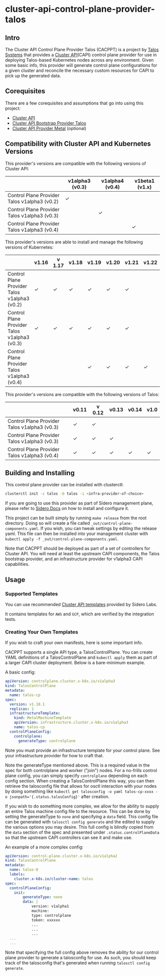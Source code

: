 # cluster-api-control-plane-provider-talos

## Intro

The Cluster API Control Plane Provider Talos (CACPPT) is a project by [Talos Systems](https://www.talos-systems.com/) that provides a [Cluster API](https://github.com/kubernetes-sigs/cluster-api)(CAPI) control plane provider for use in deploying Talos-based Kubernetes nodes across any environment.
Given some basic info, this provider will generate control plane configurations for a given cluster and reconcile the necessary custom resources for CAPI to pick up the generated data.

## Corequisites

There are a few corequisites and assumptions that go into using this project:

- [Cluster API](https://github.com/kubernetes-sigs/cluster-api)
- [Cluster API Bootstrap Provider Talos](https://github.com/talos-systems/cluster-api-bootstrap-provider-talos)
- [Cluster API Provider Metal](https://github.com/talos-systems/cluster-api-provider-metal) (optional)

## Compatibility with Cluster API and Kubernetes Versions

This provider's versions are compatible with the following versions of Cluster API:

|                                              | v1alpha3 (v0.3) | v1alpha4 (v0.4) | v1beta1 (v1.x) |
| -------------------------------------------- | --------------- | --------------- | -------------- |
| Control Plane Provider Talos v1alpha3 (v0.2) | ✓               |                 |                |
| Control Plane Provider Talos v1alpha3 (v0.3) |                 | ✓               |                |
| Control Plane Provider Talos v1alpha3 (v0.4) |                 |                 | ✓              |


This provider's versions are able to install and manage the following versions of Kubernetes:

|                                              | v1.16 | v 1.17 | v1.18 | v1.19 | v1.20 | v1.21 | v1.22 | v1.23 |
| -------------------------------------------  | ----- | ------ | ----- | ----- | ----- | ----- | ----- | ----- |
| Control Plane Provider Talos v1alpha3 (v0.2) | ✓     | ✓      | ✓     | ✓     | ✓     | ✓     |       |       |
| Control Plane Provider Talos v1alpha3 (v0.3) | ✓     | ✓      | ✓     | ✓     | ✓     | ✓     |       |       |
| Control Plane Provider Talos v1alpha3 (v0.4) |       |        |       | ✓     | ✓     | ✓     | ✓     | ✓     |

This provider's versions are compatible with the following versions of Talos:

|                                              | v0.11 | v 0.12 | v0.13 | v0.14 | v1.0  |
| -------------------------------------------- | ----- | ------ | ----- | ----- | ----- |
| Control Plane Provider Talos v1alpha3 (v0.3) | ✓     | ✓      |       |       |       |
| Control Plane Provider Talos v1alpha3 (v0.3) | ✓     | ✓      | ✓     |       |       |
| Control Plane Provider Talos v1alpha3 (v0.4) | ✓     | ✓      | ✓     | ✓     | ✓     |

## Building and Installing

This control plane provider can be installed with clusterctl:

```bash
clusterctl init -c talos -b talos -i <infra-provider-of-choice>
```

If you are going to use this provider as part of Sidero management plane, please refer to [Sidero Docs](https://www.sidero.dev/docs/v0.4/getting-started/install-clusterapi/)
on how to install and configure it.

This project can be built simply by running `make release` from the root directory.
Doing so will create a file called `_out/control-plane-components.yaml`.
If you wish, you can tweak settings by editing the release yaml.
This file can then be installed into your management cluster with `kubectl apply -f _out/control-plane-components.yaml`.

Note that CACPPT should be deployed as part of a set of controllers for Cluster API.
You will need at least the upstream CAPI components, the Talos bootstrap provider, and an infrastructure provider for v1alpha3 CAPI capabilities.

## Usage

### Supported Templates

You can use recommended [Cluster API templates](https://github.com/talos-systems/cluster-api-templates) provided by Sidero Labs.

It contains templates for `AWS` and `GCP`, which are verified by the integration tests.

### Creating Your Own Templates

If you wish to craft your own manifests, here is some important info.

CACPPT supports a single API type, a TalosControlPlane.
You can create YAML definitions of a TalosControlPlane and `kubectl apply` them as part of a larger CAPI cluster deployment.
Below is a bare-minimum example.

A basic config:

```yaml
apiVersion: controlplane.cluster.x-k8s.io/v1alpha3
kind: TalosControlPlane
metadata:
  name: talos-cp
spec:
  version: v1.18.1
  replicas: 1
  infrastructureTemplate:
    kind: MetalMachineTemplate
    apiVersion: infrastructure.cluster.x-k8s.io/v1alpha3
    name: talos-cp
  controlPlaneConfig:
    controlplane:
      generateType: controlplane
```

Note you must provide an infrastructure template for your control plane.
See your infrastructure provider for how to craft that.

Note the generateType mentioned above.
This is a required value in the spec for both controlplane and worker ("join") nodes.
For a no-frills control plane config, you can simply specify `controlplane` depending on each config section.
When creating a TalosControlPlane this way, you can then retrieve the talosconfig file that allows for osctl interaction with your nodes by doing something like `kubectl get talosconfig -o yaml talos-cp-xxxx -o jsonpath='{.status.talosConfig}'` after creation.

If you wish to do something more complex, we allow for the ability to supply an entire Talos machine config file to the resource.
This can be done by setting the generateType to `none` and specifying a `data` field.
This config file can be generated with `talosctl config generate` and the edited to supply the various options you may desire.
This full config is blindly copied from the `data` section of the spec and presented under `.status.controlPlaneData` so that the upstream CAPI controllers can see it and make use.

An example of a more complex config:

```yaml
apiVersion: control-plane.cluster.x-k8s.io/v1alpha2
kind: TalosControlPlane
metadata:
  name: talos-0
  labels:
    cluster.x-k8s.io/cluster-name: talos
spec:
  controlPlaneConfig:
    init:
        generateType: none
        data: |
            version: v1alpha1
            machine:
            type: controlplane
            token: xxxxxx
            ...
            ...
            ...
  ...
  ...
```

Note that specifying the full config above removes the ability for our control plane provider to generate a talosconfig for use.
As such, you should keep track of the talosconfig that's generated when running `talosctl config generate`.
